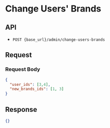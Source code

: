 # Change Users' Brands

## API

- `POST {base_url}/admin/change-users-brands`

## Request

### Request Body

```json
{
  "user_ids": [3,4],
  "new_brands_ids": [1, 3]
}
```


## Response

```json
{}
```
